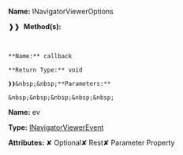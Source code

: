 **Name:** INavigatorViewerOptions

❱❱&nbsp;&nbsp;**Method(s):**

&nbsp;&nbsp;&nbsp;&nbsp;&nbsp;
```
**Name:** callback

**Return Type:** void

❱❱&nbsp;&nbsp;**Parameters:**

&nbsp;&nbsp;&nbsp;&nbsp;&nbsp;
```
**Name:** ev

**Type:** [INavigatorViewerEvent](https://gitbook-18.gitbook.io/au//router/navigator/interfaces/inavigatorviewerevent)

**Attributes:** ✘ Optional✘ Rest✘ Parameter Property

```

```

